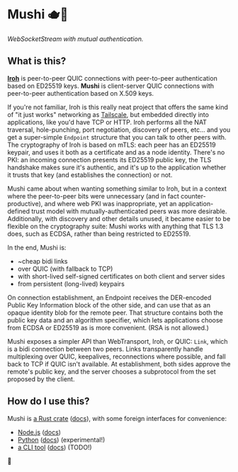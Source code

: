# Mushi 🫖🍵

_WebSocketStream with mutual authentication._

## What is this?

**[Iroh](https://iroh.computer)** is peer-to-peer QUIC connections with peer-to-peer authentication
based on ED25519 keys. **Mushi** is client-server QUIC connections with peer-to-peer authentication
based on X.509 keys.

If you're not familiar, Iroh is this really neat project that offers the same kind of
"it just works" networking as [Tailscale](https://tailscale.com), but embedded directly into
applications, like you'd have TCP or HTTP. Iroh performs all the NAT traversal, hole-punching, port
negotiation, discovery of peers, etc... and you get a super-simple `Endpoint` structure that you
can talk to other peers with. The cryptography of Iroh is based on mTLS: each peer has an ED25519
keypair, and uses it both as a certificate and as a node identity. There's no PKI: an incoming
connection presents its ED25519 public key, the TLS handshake makes sure it's authentic, and it's
up to the application whether it trusts that key (and establishes the connection) or not.

Mushi came about when wanting something similar to Iroh, but in a context where the peer-to-peer
bits were unnecessary (and in fact counter-productive), and where web PKI was inappropriate, yet
an application-defined trust model with mutually-authenticated peers was more desirable.
Additionally, with discovery and other details unused, it became easier to be flexible on the
cryptography suite: Mushi works with anything that TLS 1.3 does, such as ECDSA, rather than being
restricted to ED25519.

In the end, Mushi is:

- ~cheap bidi links
- over QUIC (with fallback to TCP)
- with short-lived self-signed certificates on both client and server sides
- from persistent (long-lived) keypairs

On connection establishment, an Endpoint receives the DER-encoded Public Key Information block of
the other side, and can use that as an opaque identity blob for the remote peer. That structure
contains both the public key data and an algorithm specifier, which lets applications choose from
ECDSA or ED25519 as is more convenient. (RSA is not allowed.)

Mushi exposes a simpler API than WebTransport, Iroh, or QUIC: `Link`, which is a bidi connection
between two peers. Links transparently handle multiplexing over QUIC, keepalives, reconnections
where possible, and fall back to TCP if QUIC isn't available. At establishment, both sides approve
the remote's public key, and the server chooses a subprotocol from the set proposed by the client.

## How do I use this?

Mushi is [a Rust crate][lib-rust] ([docs][docs-rust]), with some foreign interfaces for
convenience:

- [Node.js][lib-node] ([docs][docs-node])
- [Python][lib-python] ([docs][docs-python]) (experimental!)
- [a CLI tool][cli] ([docs][docs-cli]) (TODO!)

[lib-rust]: https://lib.rs/crate/mushi
[docs-rust]: https://docs.rs/mushi
[lib-node]: https://www.npmjs.com/package/mushi
[docs-node]: https://passcod.github.io/mushi/js/
[lib-python]: https://pypi.org/pymushi
[docs-python]: https://todo.example.com
[cli]: https://lib.rs/crate/mushi-cli
[docs-cli]: https://github.com/passcod/mushi/blob/main/cli/README.md

🧋
